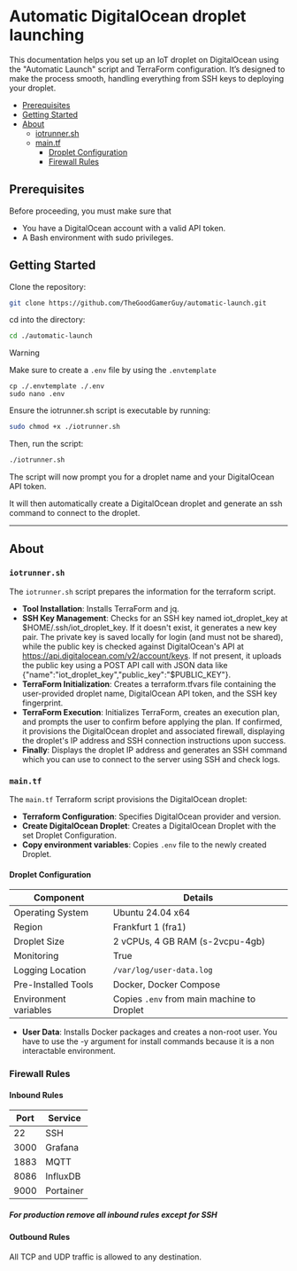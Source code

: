 # Automatic DigitalOcean droplet launching
This documentation helps you set up an IoT droplet on DigitalOcean using the "Automatic Launch" script and TerraForm configuration. It’s designed to make the process smooth, handling everything from SSH keys to deploying your droplet.
- [Prerequisites](#prerequisites)
- [Getting Started](#getting-started)
- [About](#about)
  - [iotrunner.sh](#iotrunnersh)
  - [main.tf](#maintf)
    - [Droplet Configuration](#droplet-configuration)
    - [Firewall Rules](#firewall-rules)

## Prerequisites
Before proceeding, you must make sure that
- You have a DigitalOcean account with a valid API token.
- A Bash environment with sudo privileges.

## Getting Started
Clone the repository:
```bash
git clone https://github.com/TheGoodGamerGuy/automatic-launch.git
```
cd into the directory:
```bash
cd ./automatic-launch
```
> [!WARNING]
> Make sure to create a `.env` file by using the `.envtemplate`
> ```
> cp ./.envtemplate ./.env
> sudo nano .env
> ```
Ensure the iotrunner.sh script is executable by running:
```bash
sudo chmod +x ./iotrunner.sh
```
Then, run the script:
```bash
./iotrunner.sh
```
The script will now prompt you for a droplet name and your DigitalOcean API token.

It will then automatically create a DigitalOcean droplet and generate an ssh command to connect to the droplet.

---

## About
### `iotrunner.sh`
The `iotrunner.sh` script prepares the information for the terraform script.
- **Tool Installation**: Installs TerraForm and jq.
- **SSH Key Management**: Checks for an SSH key named iot_droplet_key at $HOME/.ssh/iot_droplet_key. If it doesn't exist, it generates a new key pair. The private key is saved locally for login (and must not be shared), while the public key is checked against DigitalOcean's API at https://api.digitalocean.com/v2/account/keys. If not present, it uploads the public key using a POST API call with JSON data like {"name":"iot_droplet_key","public_key":"$PUBLIC_KEY"}.
- **TerraForm Initialization**: Creates a terraform.tfvars file containing the user-provided droplet name, DigitalOcean API token, and the SSH key fingerprint.
- **TerraForm Execution**: Initializes TerraForm, creates an execution plan, and prompts the user to confirm before applying the plan. If confirmed, it provisions the DigitalOcean droplet and associated firewall, displaying the droplet's IP address and SSH connection instructions upon success.
- **Finally**: Displays the droplet IP address and generates an SSH command which you can use to connect to the server using SSH and check logs.

### `main.tf`
The `main.tf` Terraform script provisions the DigitalOcean droplet:
- **Terraform Configuration**: Specifies DigitalOcean provider and version.
- **Create DigitalOcean Droplet**: Creates a DigitalOcean Droplet with the set Droplet Configuration.
- **Copy environment variables**: Copies `.env` file to the newly created Droplet.
#### Droplet Configuration
| **Component**        | **Details**                                                                 |
|-----------------------|-----------------------------------------------------------------------------|
| Operating System      | Ubuntu 24.04 x64                                                           |
| Region                | Frankfurt 1 (fra1)                                                         |
| Droplet Size          | 2 vCPUs, 4 GB RAM (s-2vcpu-4gb)                                            |
| Monitoring            | True                                                                       |
| Logging Location      | `/var/log/user-data.log`                                                   |
| Pre-Installed Tools   | Docker, Docker Compose                                                     |
| Environment variables | Copies `.env` from main machine to Droplet                                 |
- **User Data**: Installs Docker packages and creates a non-root user. You have to use the -y argument for install commands because it is a non interactable environment.
### Firewall Rules
#### Inbound Rules
| Port | Service   |
|------|-----------|
| 22   | SSH       |
| 3000 | Grafana   |
| 1883 | MQTT      |
| 8086 | InfluxDB  |
| 9000 | Portainer |
##### For production remove all inbound rules except for SSH
#### Outbound Rules
All TCP and UDP traffic is allowed to any destination.

